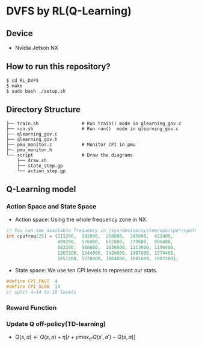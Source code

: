 # DVFS by RL(Q-Learning)

## Device
* Nvidia Jetson NX

## How to run this repository?
```shell
$ cd RL_DVFS
$ make
$ sudo bash ./setup.sh
```
## Directory Structure
    ├── train.sh                # Run train() mode in qlearning_gov.c
    ├── run.sh                  # Run run()  mode in qlearning_gov.c
    ├── qlearning_gov.c
    ├── qlearning_gov.h
    ├── pmu_monitor.c           # Monitor CPI in pmu
    ├─- pmu_monitor.h          
    └── script                  # Draw the diagrams
        ├── draw.sh
        ├── state_step.gp
        └── action_step.gp

## Q-Learning model

### Action Space and State Space
* Action space: Using the whole frequency zone in NX.
```c
// You can see available frequency in /sys/device/system/cpu/cpu*/cpufreq/scaling_avaliable_frequency
int cpufreq[25] = {115200,  192000,  268800,  345600,  422400,
                   499200,  576000,  652800,  729600,  806400,
                   883200,  960000,  1036800, 1113600, 1190400,
                   1267200, 1344000, 1420800, 1497600, 1574400,
                   1651200, 1728000, 1804800, 1881600, 1907200};
```
* State space: We use ten CPI levels to represent our stats.
```c
#define CPI_FAST  4
#define CPI_SLOW  14
// split 4~14 to 10 levels
```
### Reward Function

### Update Q off-policy(TD-learning)
* $Q(s,a) \leftarrow Q(s,a)+ \eta[r+ \gamma \max_{a'} Q(s',a')-Q(s,a)]$

